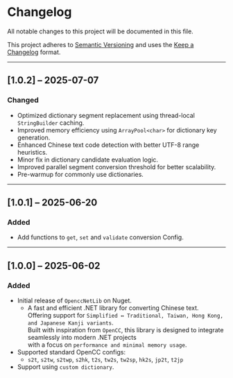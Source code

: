 ﻿# Changelog

All notable changes to this project will be documented in this file.

This project adheres to [Semantic Versioning](https://semver.org/spec/v2.0.0.html) and uses the [Keep a Changelog](https://keepachangelog.com/en/1.0.0/) format.

---

## [1.0.2] – 2025-07-07
### Changed
- Optimized dictionary segment replacement using thread-local `StringBuilder` caching.
- Improved memory efficiency using `ArrayPool<char>` for dictionary key generation.
- Enhanced Chinese text code detection with better UTF-8 range heuristics.
- Minor fix in dictionary candidate evaluation logic.
- Improved parallel segment conversion threshold for better scalability.
- Pre-warmup for commonly use dictionaries. 

---

## [1.0.1] – 2025-06-20
### Added
- Add functions to `get`, `set` and `validate` conversion Config.

---

## [1.0.0] – 2025-06-02
### Added
- Initial release of `OpenccNetLib` on Nuget.
  - A fast and efficient .NET library for converting Chinese text.  
    Offering support for `Simplified ↔ Traditional, Taiwan, Hong Kong, and Japanese Kanji variants`.  
    Built with inspiration from `OpenCC`, this library is designed to integrate seamlessly into modern .NET projects  
    with a focus on `performance and minimal memory usage`.
- Supported standard OpenCC configs:
    - `s2t`, `s2tw`, `s2twp`, `s2hk`, `t2s`, `tw2s`, `tw2sp`, `hk2s`, `jp2t`, `t2jp`
- Support using `custom dictionary`.
